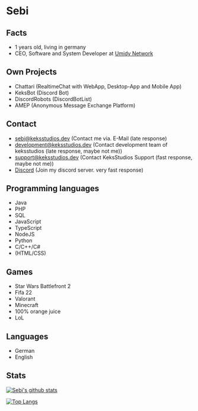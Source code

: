 # Sebi
## Facts
 - 1 years old, living in germany
 - CEO, Software and System Developer at [Umidy Network](https://umidy.net)

 ## Own Projects
  - Chattari (RealtimeChat with WebApp, Desktop-App and Mobile App)
  - KeksBot (Discord Bot)
  - DiscordRobots (DiscordBotList)
  - AMEP (Anonymous Message Exchange Platform)

## Contact
  - sebi@keksstudios.dev (Contact me via. E-Mail (late response)
  - development@keksstudios.dev (Contact development team of keksstudios (late response, maybe not me))
  - support@keksstudios.dev (Contact KeksStudios Support (fast response, maybe not me))
  - [Discord](https://discord.gg/WdHpHYn) (Join my discord server. very fast response)

## Programming languages
  - Java
  - PHP
  - SQL
  - JavaScript
  - TypeScript
  - NodeJS
  - Python
  - C/C++/C#
  - (HTML/CSS)

## Games
  - Star Wars Battlefront 2
  - Fifa 22
  - Valorant
  - Minecraft
  - 100% orange juice
  - LoL
  
## Languages
  - German
  - English
  
## Stats

[![Sebi's github stats](https://github-readme-stats.vercel.app/api?username=superSebi&theme=tokyonight)](https://github.com/superSebi/github-readme-stats)

[![Top Langs](https://github-readme-stats.vercel.app/api/top-langs/?username=superSebi&layout=compact&theme=tokyonight)](https://github.com/superSebi/github-readme-stats)
 

